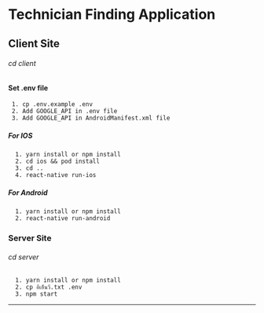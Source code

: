 # Technician Finding Application
## Client Site
###### cd client
#### Set .env file
 ```
  1. cp .env.example .env
  2. Add GOOGLE_API in .env file
  3. Add GOOGLE_API in AndroidManifest.xml file
```
##### For IOS
```
  1. yarn install or npm install
  2. cd ios && pod install
  3. cd ..
  4. react-native run-ios
```
##### For Android
```
  1. yarn install or npm install
  2. react-native run-android
```



### Server Site
###### cd server
```
  1. yarn install or npm install 
  2. cp อีเอ็นวี.txt .env
  3. npm start
```
---
